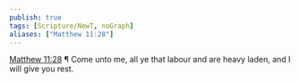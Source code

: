 ```yaml
---
publish: true
tags: [Scripture/NewT, noGraph]
aliases: ["Matthew 11:28"]
---
```

[Matthew 11:28](https://churchofjesuschrist.org/study/scriptures/nt/matt/11?lang=eng&id=p28#p28) ¶ Come unto me, all ye that labour and are heavy laden, and I will give you rest.
